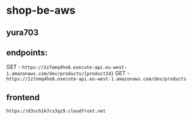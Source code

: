 # shop-be-aws
## yura703

## endpoints:
  GET - ``` https://2z7omq4ho8.execute-api.eu-west-1.amazonaws.com/dev/products/{productId} ```
  GET - ``` https://2z7omq4ho8.execute-api.eu-west-1.amazonaws.com/dev/products ```

## frontend 
  ``` https://d3sch1k7cs3qz9.cloudfront.net  ```  